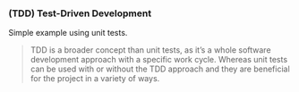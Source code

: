 ### (TDD) Test-Driven Development

Simple example using unit tests.

> TDD is a broader concept than unit tests, as it’s a whole software development approach with a specific work cycle. Whereas unit tests can be used with or without the TDD approach and they are beneficial for the project in a variety of ways.